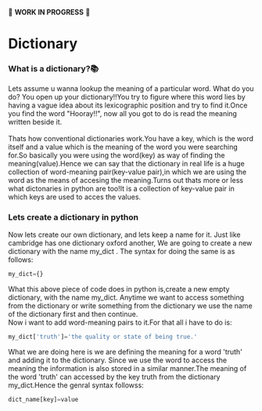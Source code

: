 :no_entry_sign: **WORK IN PROGRESS** :no_entry_sign:

# Dictionary
### What is a dictionary?:books:
Lets assume u wanna lookup the meaning of a particular word. What do you do? You open up your dictionary!!You try to figure where this word lies by having a vague idea about its lexicographic position and try to find it.Once you find the word "Hooray!!", now all you got to do is read the meaning written beside it.<br><br>
Thats how conventional dictionaries work.You have a key, which is the word itself and a value which is the meaning of the word you were searching for.So basically you were using the word(key) as way of finding the meaning(value).Hence we can say that the dictionary in real life is a huge collection of word-meaning pair(key-value pair),in which we are using the word as the means of accesing the meaning.Turns out thats more or less what dictonaries in python are too!It is a collection of key-value pair in which keys are used to acces the values.

### Lets create a dictionary in python

Now lets create our own dictionary, and lets keep a name for it. Just like cambridge has one dictionary oxford another, We are going to create a new dictionary with the name my_dict . The syntax for doing the same is as follows:
```python
my_dict={}
```
What this above piece of code does in python is,create a new empty dictionary, with the name my_dict. Anytime we want to access something from the dictionary or write something from the dictionary we use the name of the dictionary first and then continue.<br>
Now i want to add word-meaning pairs to it.For that all i have to do is:
```python
my_dict['truth']='the quality or state of being true.'
```
What we are doing here is we are defining the meaning for a word 'truth' and adding it to the dictionary. Since we use the word to access the meaning the information is also stored in a similar manner.The meaning of the word 'truth' can accessed by the key truth from the dictionary my_dict.Hence the genral syntax followss:
```python
dict_name[key]=value
```
